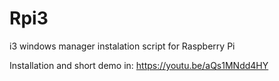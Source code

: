 # Rpi3
i3 windows manager instalation script for Raspberry Pi 

Installation and short demo in:
  https://youtu.be/aQs1MNdd4HY

